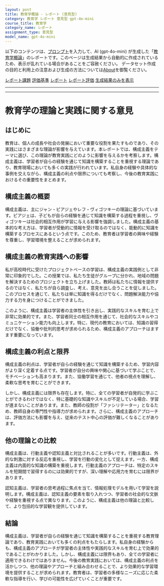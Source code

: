 ```yaml
---
layout: post
title: 教育学概論 - レポート (意見型)
category: 教育学 レポート 意見型 gpt-4o-mini
course_title: 教育学
category_name: レポート
assignment_type: 意見型
model_name: gpt-4o-mini
---
```


以下のコンテンツは、[プロンプト](http://127.0.0.1:8000/generated/教育学/gpt-4o-mini/prompt_レポート-意見型.md)を入力して、AI (gpt-4o-mini) が生成した「[教育学概論](/contents/教育学/)」のレポートです。このページは生成結果から自動的に作成されているため、表示が乱れている場合があることをご容赦ください。
データセット作成の目的と利用上の注意および生成の方法については[About](/About)を御覧ください。

[レポート課題](../レポート課題-意見型)
[評価基準](../評価基準-意見型)
[レポート](../レポート-意見型)
[レポート評価](../レポート評価-意見型)
[生成結果のみを表示](http://127.0.0.1:8000/generated/教育学/gpt-4o-mini/レポート-意見型.md)
  

***
***
  
# 教育学の理論と実践に関する意見

## はじめに

教育は、個人の成長や社会の発展において重要な役割を果たすものであり、その実践にはさまざまな理論が影響を与えています。本レポートでは、構成主義をテーマに選び、この理論が教育実践にどのように影響を与えるかを考察します。構成主義は、学習者が自らの経験を通じて知識を構築することを重視する理論であり、教育現場においても多くの実践が行われています。私自身の経験や具体的な事例を交えながら、構成主義の利点や限界についても考察し、今後の教育実践におけるその重要性をまとめます。

## 構成主義の概要

構成主義は、主にジャン・ピアジェやレフ・ヴィゴツキーの理論に基づいています。ピアジェは、子どもが自らの経験を通じて知識を構築する過程を重視し、ヴィゴツキーは社会的相互作用が学習に与える影響を強調しました。構成主義の基本的な考え方は、学習者が受動的に情報を受け取るのではなく、能動的に知識を構築するプロセスにあるという点です。このため、教育者は学習者の興味や経験を尊重し、学習環境を整えることが求められます。

## 構成主義の教育実践への影響

私が高校時代に受けたプロジェクトベースの学習は、構成主義の実践例として非常に印象的でした。この授業では、私たち生徒がグループに分かれ、地域の問題を解決するためのプロジェクトを立ち上げました。教師は私たちに情報を提供するのではなく、私たちが自ら調査し、考え、意見を出し合うことを促しました。このプロセスを通じて、私たちは単に知識を得るだけでなく、問題解決能力や協力する力を身につけることができました。

このように、構成主義は学習者の主体性を引き出し、実践的なスキルを育む上で非常に効果的です。また、学習者同士の相互作用を通じて、社会的なスキルやコミュニケーション能力も向上します。特に、現代の教育においては、知識の習得だけでなく、協働や批判的思考が求められるため、構成主義のアプローチはますます重要になっています。

## 構成主義の利点と限界

構成主義の利点は、学習者が自らの経験を通じて知識を構築するため、学習内容がより深く定着する点です。学習者が自分の興味や関心に基づいて学ぶことで、モチベーションも高まります。また、協働学習を通じて、他者の視点を理解し、柔軟な思考を育むことができます。

しかし、構成主義には限界も存在します。特に、全ての学習者が自発的に学ぶことができるわけではなく、特に基礎的な知識やスキルが不足している場合、学習が進まないことがあります。また、教師の役割が「ファシリテーター」となるため、教師自身の専門性や指導力が求められます。さらに、構成主義のアプローチは、評価方法にも影響を与え、従来のテスト中心の評価が難しくなることがあります。

## 他の理論との比較

構成主義は、行動主義や認知主義と対比されることが多いです。行動主義は、外的な刺激に対する反応を重視し、学習を行動の変化として捉えます。一方、構成主義は内面的な知識の構築を重視します。行動主義のアプローチは、特定のスキルを短期間で習得するのには効果的ですが、深い理解や応用力を育むには限界があります。

認知主義は、学習者の思考過程に焦点を当て、情報処理モデルを用いて学習を説明します。構成主義は、認知主義の要素を取り入れつつ、学習者の社会的な文脈や経験を重視する点で異なります。このように、構成主義は他の理論と比較して、より包括的な学習観を提供しています。

## 結論

構成主義は、学習者が自らの経験を通じて知識を構築することを重視する教育理論であり、教育実践においても多くの利点をもたらします。私自身の経験からも、構成主義のアプローチが学習者の主体性や実践的なスキルを育む上で効果的であることがわかりました。しかし、構成主義には限界もあり、全ての学習者に適用できるわけではありません。今後の教育実践においては、構成主義の利点を活かしつつ、他の理論やアプローチと組み合わせることで、より効果的な学習環境を提供することが求められます。教育者は、学習者の多様なニーズに応じた柔軟な指導を行い、学びの可能性を広げていくことが重要です。
